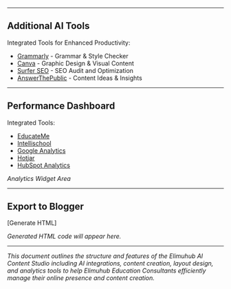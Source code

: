 
---

## Additional AI Tools
Integrated Tools for Enhanced Productivity:

- [Grammarly](https://grammarly.com) - Grammar & Style Checker
- [Canva](https://canva.com) - Graphic Design & Visual Content
- [Surfer SEO](https://surferseo.com) - SEO Audit and Optimization
- [AnswerThePublic](https://answerthpublic.com) - Content Ideas & Insights

---

## Performance Dashboard
Integrated Tools:

- [EducateMe](https://www.educateme.com)
- [Intellischool](https://www.intellischool.com)
- [Google Analytics](https://www.google.com/analytics)
- [Hotjar](https://hotjar.com)
- [HubSpot Analytics](https://www.hubspot.com/products/marketing/analytics)

*Analytics Widget Area*

---

## Export to Blogger
[Generate HTML]

*Generated HTML code will appear here.*

---

*This document outlines the structure and features of the Elimuhub AI Content Studio including AI integrations, content creation, layout design, and analytics tools to help Elimuhub Education Consultants efficiently manage their online presence and content creation.*
